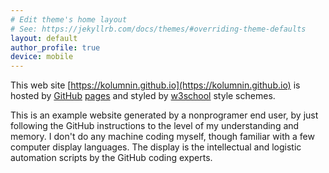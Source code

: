 ```yaml
---
# Edit theme's home layout
# See: https://jekyllrb.com/docs/themes/#overriding-theme-defaults
layout: default
author_profile: true 
device: mobile
---
```


This web site 
[https://kolumnin.github.io](https://kolumnin.github.io) is
hosted by [GitHub](https://GitHub.com) [pages](https://pages.github.com/) and styled by [w3school](https://www.w3schools.com) style schemes.

This is an example website generated by a nonprogramer end user, by just following the GitHub instructions to the level of my understanding and memory. I don't do any machine coding myself, though familiar with a few computer display languages.
The display is the intellectual and logistic automation scripts by the GitHub coding experts.
